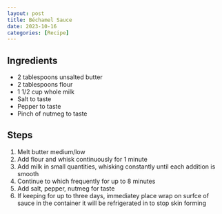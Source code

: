 ```yaml
---
layout: post
title: Béchamel Sauce
date: 2023-10-16
categories: [Recipe]
---
```


## Ingredients

* 2 tablespoons unsalted butter
* 2 tablespoons flour
* 1 1/2 cup whole milk
* Salt to taste
* Pepper to taste
* Pinch of nutmeg to taste

## Steps

1. Melt butter medium/low
1. Add flour and whisk continuously for 1 minute
1. Add milk in small quantities, whisking constantly until each addition is smooth
2. Continue to which frequently for up to 8 minutes
3. Add salt, pepper, nutmeg for taste
4. If keeping for up to three days, immediatey place wrap on surfce of sauce in the container it will be refrigerated in to stop skin forming
